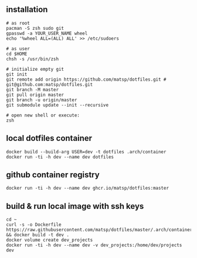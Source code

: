 ## installation

```
# as root
pacman -S zsh sudo git
gpasswd -a YOUR_USER_NAME wheel
echo '%wheel ALL=(ALL) ALL' >> /etc/sudoers

# as user
cd $HOME
chsh -s /usr/bin/zsh

# initialize empty git
git init
git remote add origin https://github.com/matsp/dotfiles.git # git@github.com:matsp/dotfiles.git
git branch -M master
git pull origin master
git branch -u origin/master
git submodule update --init --recursive

# open new shell or execute:
zsh
```

## local dotfiles container

```
docker build --build-arg USER=dev -t dotfiles .arch/container
docker run -ti -h dev --name dev dotfiles
```

## github container registry
```
docker run -ti -h dev --name dev ghcr.io/matsp/dotfiles:master
```

## build & run local image with ssh keys
```
cd ~
curl -s -o Dockerfile https://raw.githubusercontent.com/matsp/dotfiles/master/.arch/container/local/Dockerfile && docker build -t dev .
docker volume create dev_projects
docker run -ti -h dev --name dev -v dev_projects:/home/dev/projects dev
```
